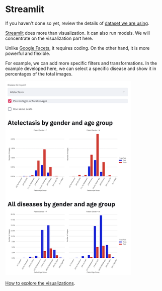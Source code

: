 # Streamlit

If you haven't done so yet, review the details of [dataset we are using](../dataset.md).

[Streamlit](https://www.streamlit.io/) does more than visualization. It can also run models. We will
concentrate on the visualization part here.

Unlike [Google Facets](../google-facets/google-facets.md), it requires coding. On the other hand, it
is more powerful and flexible.

For example, we can add more specific filters and transformations. In the example developed here, we
can select a specific disease and show it in percentages of the total images.

![Streamlit example](./pics/streamlit-example.png)

[How to explore the visualizations](../README.md#the-quick-how-to-guide).

